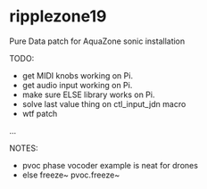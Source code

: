 # ripplezone19
Pure Data patch for AquaZone sonic installation

TODO:
- get MIDI knobs working on Pi.
- get audio input working on Pi.
- make sure ELSE library works on Pi.
- solve last value thing on ctl_input_jdn macro
- wtf patch

...

NOTES:
- pvoc phase vocoder example is neat for drones
- else
	freeze~
	pvoc.freeze~
